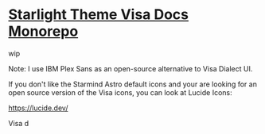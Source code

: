 # [Starlight Theme Visa Docs Monorepo](#)

wip

Note: I use IBM Plex Sans as an open-source alternative to Visa Dialect UI. 

If you don't like the Starmind Astro default icons and your are looking for an open source version of the Visa icons, you can look at Lucide Icons:

https://lucide.dev/


Visa d